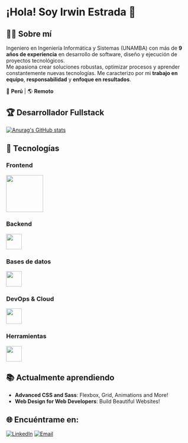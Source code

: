 # ¡Hola! Soy Irwin Estrada 👋

## 👨‍💻 Sobre mí
Ingeniero en Ingeniería Informática y Sistemas (UNAMBA) con más de **9 años de experiencia** en desarrollo de software, diseño y ejecución de proyectos tecnológicos.  
Me apasiona crear soluciones robustas, optimizar procesos y aprender constantemente nuevas tecnologías. Me caracterizo por mi **trabajo en equipo**, **responsabilidad** y **enfoque en resultados**.

📍 **Perú** | 🌎 **Remoto**  

## 🏆 Desarrollador Fullstack
<!-- [![GitHub Streak](https://streak-stats.demolab.com?user=irwinet&theme=highcontrast&hide_border=true&border_radius=7&locale=es&exclude_days=Sun%2CSat)](#) -->
[![Anurag's GitHub stats](https://github-readme-stats.vercel.app/api?username=irwinet&show_icons=true&theme=dark&locale=es&border_radius=7&hide_border=true)](https://github.com/anuraghazra/github-readme-stats)

## 🧠 Tecnologías

### **Frontend**
<div align="left">
  <img src="https://skillicons.dev/icons?i=html,css,tailwind,bootstrap,materialui,js,ts,react,nextjs,astro,angular,vuejs,vite,wordpress,dart,flutter,jest,redux" height="100"/>
</div>

### **Backend**
<div align="left">
  <img src="https://skillicons.dev/icons?i=nodejs,express,nestjs,dotnet,django,python,php,java,kafka,laravel" height="42"/>
</div>

### **Bases de datos**
<div align="left">
  <img src="https://skillicons.dev/icons?i=postgres,sqlite,mysql,mongodb,firebase" height="42"/>
</div>

### **DevOps & Cloud**
<div align="left">
  <img src="https://skillicons.dev/icons?i=docker,kubernetes,terraform,cloudflare,vercel,gcp,jenkins,azure,git,gitlab,github,bitbucket" height="42"/>
</div>

### **Herramientas**
<div align="left">
  <img src="https://skillicons.dev/icons?i=figma,vscode,androidstudio,eclipse,postman,atom,linux,md,powershell,bash,arduino" height="42"/>
</div>

## 📚 Actualmente aprendiendo
- **Advanced CSS and Sass**: Flexbox, Grid, Animations and More!
- **Web Design for Web Developers**: Build Beautiful Websites!

## 🌐 Encuéntrame en:
[![LinkedIn](https://img.shields.io/badge/LinkedIn-@IrwinEstrada-487FCF?style=for-the-badge&logo=LinkedIn&logoColor=white&labelColor=101010)](https://www.linkedin.com/in/irwin-estrada-torres-0b867a187/)
[![Email](https://img.shields.io/badge/irwinestradatorres@gmail.com-email-D14836?style=for-the-badge&logo=gmail&logoColor=white&labelColor=101010)](mailto:irwinestradatorres@gmail.com)


<!--
**irwinet/irwinet** is a ✨ _special_ ✨ repository because its `README.md` (this file) appears on your GitHub profile.

Here are some ideas to get you started:

- 🔭 I’m currently working on ...
- 🌱 I’m currently learning ...
- 👯 I’m looking to collaborate on ...
- 🤔 I’m looking for help with ...
- 💬 Ask me about ...
- 📫 How to reach me: ...
- 😄 Pronouns: ...
- ⚡ Fun fact: ...
-->
